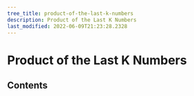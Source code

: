 ```yaml
---
tree_title: product-of-the-last-k-numbers
description: Product of the Last K Numbers
last_modified: 2022-06-09T21:23:28.2328
---
```


# Product of the Last K Numbers

## Contents
